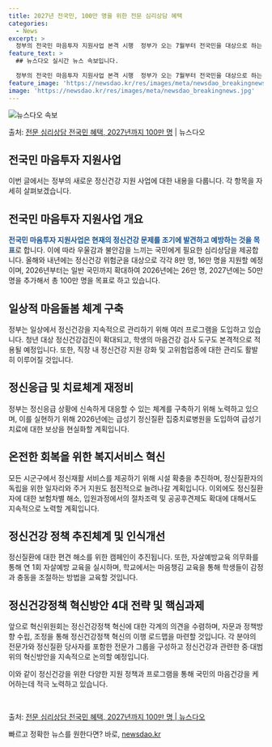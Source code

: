 ```yaml
---
title: 2027년 전국민, 100만 명을 위한 전문 심리상담 혜택
categories:
  - News
excerpt: >
  정부의 전국민 마음투자 지원사업 본격 시행  정부가 오는 7월부터 전국민을 대상으로 하는 '전국민 마음투자 …
feature_text: >
  ## 뉴스다오 실시간 뉴스 속보입니다.

  정부의 전국민 마음투자 지원사업 본격 시행  정부가 오는 7월부터 전국민을 대상으로 하는 '전국민 마음투자 …
feature_image: 'https://newsdao.kr/res/images/meta/newsdao_breakingnews.jpg'
image: 'https://newsdao.kr/res/images/meta/newsdao_breakingnews.jpg'
---
```


![뉴스다오 속보](https://newsdao.kr/res/images/meta/newsdao_breakingnews.jpg)

<p>출처: <a href="https://newsdao.kr/4454" rel="dofollow">전문 심리상담 전국민 혜택, 2027년까지 100만 명</a> | 뉴스다오</p>

<h2 data-ke-size="size26">전국민 마음투자 지원사업</h2>

이번 글에서는 정부의 새로운 정신건강 지원 사업에 대한 내용을 다룹니다. 각 항목을 자세히 살펴보겠습니다.

<h2 data-ke-size="size24">전국민 마음투자 지원사업 개요</h2>

<b><span style="color: #1a5490;">전국민 마음투자 지원사업은 현재의 정신건강 문제를 조기에 발견하고 예방하는 것을 목표</span></b>로 합니다. 이에 따라 우울감과 불안감을 느끼는 국민에게 필요한 심리상담을 제공합니다. 올해와 내년에는 정신건강 위험군을 대상으로 각각 8만 명, 16만 명을 지원할 예정이며, 2026년부터는 일반 국민까지 확대하여 2026년에는 26만 명, 2027년에는 50만 명을 추가해서 총 100만 명을 목표로 하고 있습니다.

<h2 data-ke-size="size24">일상적 마음돌봄 체계 구축</h2>

정부는 일상에서 정신건강을 지속적으로 관리하기 위해 여러 프로그램을 도입하고 있습니다. 청년 대상 정신건강검진이 확대되고, 학생의 마음건강 검사 도구도 본격적으로 적용될 예정입니다. 또한, 직장 내 정신건강 지원 강화 및 고위험업종에 대한 관리도 활발히 이루어질 것입니다.

<h2 data-ke-size="size24">정신응급 및 치료체계 재정비</h2>

정부는 정신응급 상황에 신속하게 대응할 수 있는 체계를 구축하기 위해 노력하고 있으며, 이를 실현하기 위해 2026년에는 급성기 정신질환 집중치료병원을 도입하여 급성기 치료에 대한 보상을 현실화할 계획입니다.

<h2 data-ke-size="size24">온전한 회복을 위한 복지서비스 혁신</h2>

모든 시군구에서 정신재활 서비스를 제공하기 위해 시설 확충을 추진하며, 정신질환자의 독립을 위한 일자리와 주거 지원도 점진적으로 늘려나갈 계획입니다. 이외에도 정신질환자에 대한 보험차별 해소, 입원과정에서의 절차조력 및 공공후견제도 확대에 대해서도 지속적으로 노력할 계획입니다.

<h2 data-ke-size="size24">정신건강 정책 추진체계 및 인식개선</h2>

정신질환에 대한 편견 해소를 위한 캠페인이 추진됩니다. 또한, 자살예방교육 의무화를 통해 연 1회 자살예방 교육을 실시하며, 학교에서는 마음챙김 교육을 통해 학생들이 감정과 충동을 조절하는 방법을 교육할 것입니다.

<h2 data-ke-size="size24">정신건강정책 혁신방안 4대 전략 및 핵심과제</h2>

앞으로 혁신위원회는 정신건강정책 혁신에 대한 각계의 의견을 수렴하며, 자문과 정책방향 수립, 조정을 통해 정신건강정책 혁신의 이행 로드맵을 마련할 것입니다. 각 분야의 전문가와 정신질환 당사자를 포함한 전문가 그룹을 구성하고 정신건강과 관련한 중·대범위의 혁신방안을 지속적으로 논의할 예정입니다.

이와 같이 정신건강을 위한 다양한 지원 정책과 프로그램을 통해 국민의 마음건강을 케어하는데 적극 노력하고 있습니다. <p data-ke-size="size16">&nbsp;</p>

출처: <a href="https://newsdao.kr/4454">전문 심리상담 전국민 혜택, 2027년까지 100만 명 | 뉴스다오</a> 

빠르고 정확한 뉴스를 원한다면? 바로, <a href="https://newsdao.kr" rel="dofollow">newsdao.kr</a>


